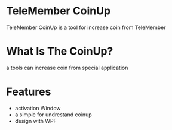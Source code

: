 # TeleMember CoinUp
TeleMember CoinUp is a tool for increase coin from TeleMember

# What Is The CoinUp?
a tools can increase coin from special application

# Features
- activation Window
- a simple for undrestand coinup
- design with WPF

